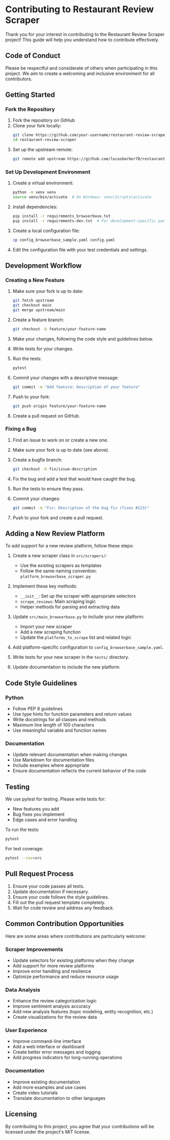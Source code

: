 # Contributing to Restaurant Review Scraper

Thank you for your interest in contributing to the Restaurant Review Scraper project! This guide will help you understand how to contribute effectively.

## Code of Conduct

Please be respectful and considerate of others when participating in this project. We aim to create a welcoming and inclusive environment for all contributors.

## Getting Started

### Fork the Repository

1. Fork the repository on GitHub
2. Clone your fork locally:
   ```bash
   git clone https://github.com/your-username/restaurant-review-scraper.git
   cd restaurant-review-scraper
   ```
3. Set up the upstream remote:
   ```bash
   git remote add upstream https://github.com/lucasbarber78/restaurant-review-scraper.git
   ```

### Set Up Development Environment

1. Create a virtual environment:
   ```bash
   python -m venv venv
   source venv/bin/activate  # On Windows: venv\Scripts\activate
   ```

2. Install dependencies:
   ```bash
   pip install -r requirements_browserbase.txt
   pip install -r requirements-dev.txt  # For development-specific packages
   ```

3. Create a local configuration file:
   ```bash
   cp config_browserbase_sample.yaml config.yaml
   ```

4. Edit the configuration file with your test credentials and settings.

## Development Workflow

### Creating a New Feature

1. Make sure your fork is up to date:
   ```bash
   git fetch upstream
   git checkout main
   git merge upstream/main
   ```

2. Create a feature branch:
   ```bash
   git checkout -b feature/your-feature-name
   ```

3. Make your changes, following the code style and guidelines below.

4. Write tests for your changes.

5. Run the tests:
   ```bash
   pytest
   ```

6. Commit your changes with a descriptive message:
   ```bash
   git commit -m "Add feature: Description of your feature"
   ```

7. Push to your fork:
   ```bash
   git push origin feature/your-feature-name
   ```

8. Create a pull request on GitHub.

### Fixing a Bug

1. Find an issue to work on or create a new one.

2. Make sure your fork is up to date (see above).

3. Create a bugfix branch:
   ```bash
   git checkout -b fix/issue-description
   ```

4. Fix the bug and add a test that would have caught the bug.

5. Run the tests to ensure they pass.

6. Commit your changes:
   ```bash
   git commit -m "Fix: Description of the bug fix (fixes #123)"
   ```

7. Push to your fork and create a pull request.

## Adding a New Review Platform

To add support for a new review platform, follow these steps:

1. Create a new scraper class in `src/scrapers/`:
   - Use the existing scrapers as templates
   - Follow the same naming convention: `platform_browserbase_scraper.py`

2. Implement these key methods:
   - `__init__`: Set up the scraper with appropriate selectors
   - `scrape_reviews`: Main scraping logic
   - Helper methods for parsing and extracting data

3. Update `src/main_browserbase.py` to include your new platform:
   - Import your new scraper
   - Add a new scraping function
   - Update the `platforms_to_scrape` list and related logic

4. Add platform-specific configuration to `config_browserbase_sample.yaml`.

5. Write tests for your new scraper in the `tests/` directory.

6. Update documentation to include the new platform.

## Code Style Guidelines

### Python

- Follow PEP 8 guidelines
- Use type hints for function parameters and return values
- Write docstrings for all classes and methods
- Maximum line length of 100 characters
- Use meaningful variable and function names

### Documentation

- Update relevant documentation when making changes
- Use Markdown for documentation files
- Include examples where appropriate
- Ensure documentation reflects the current behavior of the code

## Testing

We use pytest for testing. Please write tests for:

- New features you add
- Bug fixes you implement
- Edge cases and error handling

To run the tests:
```bash
pytest
```

For test coverage:
```bash
pytest --cov=src
```

## Pull Request Process

1. Ensure your code passes all tests.
2. Update documentation if necessary.
3. Ensure your code follows the style guidelines.
4. Fill out the pull request template completely.
5. Wait for code review and address any feedback.

## Common Contribution Opportunities

Here are some areas where contributions are particularly welcome:

### Scraper Improvements

- Update selectors for existing platforms when they change
- Add support for more review platforms
- Improve error handling and resilience
- Optimize performance and reduce resource usage

### Data Analysis

- Enhance the review categorization logic
- Improve sentiment analysis accuracy
- Add new analysis features (topic modeling, entity recognition, etc.)
- Create visualizations for the review data

### User Experience

- Improve command-line interface
- Add a web interface or dashboard
- Create better error messages and logging
- Add progress indicators for long-running operations

### Documentation

- Improve existing documentation
- Add more examples and use cases
- Create video tutorials
- Translate documentation to other languages

## Licensing

By contributing to this project, you agree that your contributions will be licensed under the project's MIT license.
